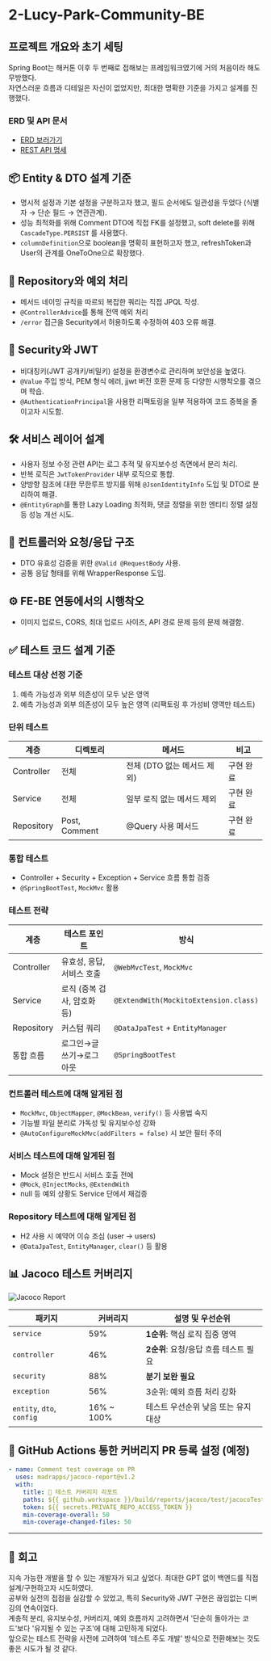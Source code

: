 # 2-Lucy-Park-Community-BE

## 프로젝트 개요와 초기 세팅
Spring Boot는 해커톤 이후 두 번째로 접해보는 프레임워크였기에 거의 처음이라 해도 무방했다.  
자연스러운 흐름과 디테일은 자신이 없었지만, 최대한 명확한 기준을 가지고 설계를 진행했다.

### ERD 및 API 문서
- [ERD 보러가기](https://www.erdcloud.com/d/QhsY8ZhgM5Bt6a2KL)
- [REST API 명세](https://www.notion.so/lucy-park-community-rest-api-1a0b8506ffa08055b252f48a62c78132?pvs=21)

## 📦 Entity & DTO 설계 기준
- 명시적 설정과 기본 설정을 구분하고자 했고, 필드 순서에도 일관성을 두었다 (식별자 → 단순 필드 → 연관관계).
- 성능 최적화를 위해 Comment DTO에 직접 FK를 설정했고, soft delete를 위해 `CascadeType.PERSIST` 를 사용했다.
- `columnDefinition`으로 boolean을 명확히 표현하고자 했고, refreshToken과 User의 관계를 OneToOne으로 확장했다.

## 🔁 Repository와 예외 처리
- 메서드 네이밍 규칙을 따르되 복잡한 쿼리는 직접 JPQL 작성.
- `@ControllerAdvice`를 통해 전역 예외 처리
- `/error` 접근을 Security에서 허용하도록 수정하여 403 오류 해결.

## 🔐 Security와 JWT
- 비대칭키(JWT 공개키/비밀키) 설정을 환경변수로 관리하며 보안성을 높였다.
- `@Value` 주입 방식, PEM 형식 에러, jjwt 버전 호환 문제 등 다양한 시행착오를 겪으며 학습.
- `@AuthenticationPrincipal`을 사용한 리팩토링을 일부 적용하여 코드 중복을 줄이고자 시도함.

## 🛠️ 서비스 레이어 설계
- 사용자 정보 수정 관련 API는 로그 추적 및 유지보수성 측면에서 분리 처리.
- 반복 로직은 `JwtTokenProvider` 내부 로직으로 통합.
- 양방향 참조에 대한 무한루프 방지를 위해 `@JsonIdentityInfo` 도입 및 DTO로 분리하여 해결.
- `@EntityGraph`를 통한 Lazy Loading 최적화, 댓글 정렬을 위한 엔티티 정렬 설정 등 성능 개선 시도.

## 📂 컨트롤러와 요청/응답 구조
- DTO 유효성 검증을 위한 `@Valid @RequestBody` 사용.
- 공통 응답 형태를 위해 WrapperResponse 도입.

## ⚙️ FE-BE 연동에서의 시행착오
- 이미지 업로드, CORS, 최대 업로드 사이즈, API 경로 문제 등의 문제 해결함.

## ✅ 테스트 코드 설계 기준
### 테스트 대상 선정 기준
1. 예측 가능성과 외부 의존성이 모두 낮은 영역
2. 예측 가능성과 외부 의존성이 모두 높은 영역 (리팩토링 후 가성비 영역만 테스트)

### 단위 테스트
| 계층 | 디렉토리 | 메서드 | 비고    |
|------|------------|----------|-------|
| Controller | 전체 | 전체 (DTO 없는 메서드 제외) | 구현 완료 |
| Service | 전체 | 일부 로직 없는 메서드 제외 | 구현 완료 |
| Repository | Post, Comment | @Query 사용 메서드 | 구현 완료 |

### 통합 테스트
- Controller + Security + Exception + Service 흐름 통합 검증
- `@SpringBootTest`, `MockMvc` 활용

### 테스트 전략
| 계층 | 테스트 포인트 | 방식 |
|------|----------------|--------|
| Controller | 유효성, 응답, 서비스 호출 | `@WebMvcTest`, `MockMvc` |
| Service | 로직 (중복 검사, 암호화 등) | `@ExtendWith(MockitoExtension.class)` |
| Repository | 커스텀 쿼리 | `@DataJpaTest` + `EntityManager` |
| 통합 흐름 | 로그인→글쓰기→로그아웃 | `@SpringBootTest` |

### 컨트롤러 테스트에 대해 알게된 점
- `MockMvc`, `ObjectMapper`, `@MockBean`, `verify()` 등 사용법 숙지
- 기능별 파일 분리로 가독성 및 유지보수성 강화
- `@AutoConfigureMockMvc(addFilters = false)` 시 보안 필터 주의

### 서비스 테스트에 대해 알게된 점
- Mock 설정은 반드시 서비스 호출 전에
- `@Mock`, `@InjectMocks`, `@ExtendWith`
- null 등 예외 상황도 Service 단에서 재검증

### Repository 테스트에 대해 알게된 점
- H2 사용 시 예약어 이슈 조심 (user → users)
- `@DataJpaTest`, `EntityManager`, `clear()` 등 활용

## 📊 Jacoco 테스트 커버리지
![Jacoco Report](attachment:56c7bdb4-226b-481d-83b7-9ab8a361c86c:스크린샷_2025-03-26_오후_3.27.45.png)

| 패키지 | 커버리지 | 설명 및 우선순위 |
|--------|-----------|------------------|
| `service` | 59% | **1순위**: 핵심 로직 집중 영역 |
| `controller` | 46% | **2순위**: 요청/응답 흐름 테스트 필요 |
| `security` | 88% | **분기 보완 필요** |
| `exception` | 56% | 3순위: 예외 흐름 처리 강화 |
| `entity`, `dto`, `config` | 16% ~ 100% | 테스트 우선순위 낮음 또는 유지 대상 |

## 🤖 GitHub Actions 통한 커버리지 PR 등록 설정 (예정)
```yaml
- name: Comment test coverage on PR
  uses: madrapps/jacoco-report@v1.2
  with:
    title: 📝 테스트 커버리지 리포트
    paths: ${{ github.workspace }}/build/reports/jacoco/test/jacocoTestReport.xml
    token: ${{ secrets.PRIVATE_REPO_ACCESS_TOKEN }}
    min-coverage-overall: 50
    min-coverage-changed-files: 50
```

---

## 💬 회고
지속 가능한 개발을 할 수 있는 개발자가 되고 싶었다.
최대한 GPT 없이 백엔드를 직접 설계/구현하고자 시도하였다.  
공부와 실전의 접점을 실감할 수 있었고, 특히 Security와 JWT 구현은 끊임없는 디버깅의 연속이었다.  
계층적 분리, 유지보수성, 커버리지, 예외 흐름까지 고려하면서 '단순히 돌아가는 코드'보다 '유지될 수 있는 구조'에 대해 고민하게 되었다.  
앞으로는 테스트 전략을 사전에 고려하여 '테스트 주도 개발' 방식으로 전환해보는 것도 좋은 시도가 될 것 같다.

